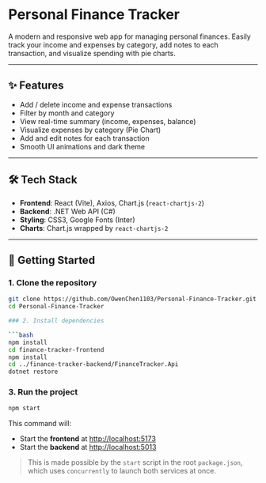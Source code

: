 # Personal Finance Tracker

A modern and responsive web app for managing personal finances. Easily track your income and expenses by category, add notes to each transaction, and visualize spending with pie charts.

---

## ✨ Features

- Add / delete income and expense transactions
- Filter by month and category
- View real-time summary (income, expenses, balance)
- Visualize expenses by category (Pie Chart)
- Add and edit notes for each transaction
- Smooth UI animations and dark theme

---

## 🛠️ Tech Stack

- **Frontend**: React (Vite), Axios, Chart.js (`react-chartjs-2`)
- **Backend**: .NET Web API (C#)
- **Styling**: CSS3, Google Fonts (Inter)
- **Charts**: Chart.js wrapped by `react-chartjs-2`

---

## 🚀 Getting Started

### 1. Clone the repository

```bash
git clone https://github.com/OwenChen1103/Personal-Finance-Tracker.git
cd Personal-Finance-Tracker

### 2. Install dependencies

```bash
npm install
cd finance-tracker-frontend
npm install
cd ../finance-tracker-backend/FinanceTracker.Api
dotnet restore
```

### 3. Run the project

```bash
npm start
```

This command will:

- Start the **frontend** at [http://localhost:5173](http://localhost:5173)
- Start the **backend** at [http://localhost:5013](http://localhost:5013)

> This is made possible by the `start` script in the root `package.json`, which uses `concurrently` to launch both services at once.

